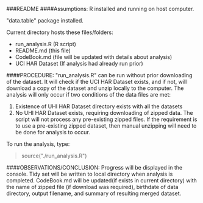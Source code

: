###README
####Assumptions:
R installed and running on host computer.

"data.table" package installed.

Current directory hosts these files/folders:
- run_analysis.R  (R script)          
- README.md       (this file)
- CodeBook.md     (file will be updated with details about analysis)
- UCI HAR Dataset (If analysis had already run prior)

####PROCEDURE:
"run_analysis.R" can be run without prior downloading of the dataset. It will check if the UCI HAR Dataset 
exists, and if not, will download a copy of the dataset and unzip locally to the computer. The analysis will
only occur if two conditions of the data files are met:
  1. Existence of UHI HAR Dataset directory exists with all the datasets
  2. No UHI HAR Dataset exists, requiring downloading of zipped data.
The script will not process any pre-existing zipped files. If the requirement is to use a pre-existing zipped dataset,
then manual unzipping will need to be done for analysis to occur. 

To run the analysis, type:
 >source("./run_analysis.R")

####OBSERVATIONS/CONCLUSION:
Progress will be displayed in the console. Tidy set will be written to local directory when analysis 
is completed. CodeBook.md will be updated(if exists in current directory) with the name of zipped file (if download was required), birthdate
of data directory, output filename, and summary of resulting merged dataset.
